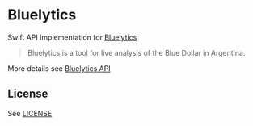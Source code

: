 # Bluelytics

Swift API Implementation for [Bluelytics](https://bluelytics.com.ar/)

> Bluelytics is a tool for live analysis of the Blue Dollar in Argentina.

More details see [Bluelytics API](https://bluelytics.com.ar/#!/api)

## License

See [LICENSE](LICENSE)
